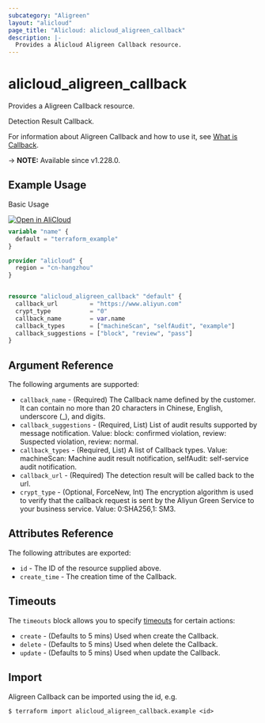 ```yaml
---
subcategory: "Aligreen"
layout: "alicloud"
page_title: "Alicloud: alicloud_aligreen_callback"
description: |-
  Provides a Alicloud Aligreen Callback resource.
---
```


# alicloud_aligreen_callback

Provides a Aligreen Callback resource.

Detection Result Callback.

For information about Aligreen Callback and how to use it, see [What is Callback](https://next.api.alibabacloud.com/document/Green/2017-08-23/CreateCallback).

-> **NOTE:** Available since v1.228.0.

## Example Usage

Basic Usage

<div style="display: block;margin-bottom: 40px;"><div class="oics-button" style="float: right;position: absolute;margin-bottom: 10px;">
  <a href="https://api.aliyun.com/terraform?resource=alicloud_aligreen_callback&exampleId=eb2f06de-71b9-821a-e3d7-bf40f41ed53c301f5190&activeTab=example&spm=docs.r.aligreen_callback.0.eb2f06de71&intl_lang=EN_US" target="_blank">
    <img alt="Open in AliCloud" src="https://img.alicdn.com/imgextra/i1/O1CN01hjjqXv1uYUlY56FyX_!!6000000006049-55-tps-254-36.svg" style="max-height: 44px; max-width: 100%;">
  </a>
</div></div>

```terraform
variable "name" {
  default = "terraform_example"
}

provider "alicloud" {
  region = "cn-hangzhou"
}


resource "alicloud_aligreen_callback" "default" {
  callback_url         = "https://www.aliyun.com"
  crypt_type           = "0"
  callback_name        = var.name
  callback_types       = ["machineScan", "selfAudit", "example"]
  callback_suggestions = ["block", "review", "pass"]
}
```

## Argument Reference

The following arguments are supported:
* `callback_name` - (Required) The Callback name defined by the customer. It can contain no more than 20 characters in Chinese, English, underscore (_), and digits.
* `callback_suggestions` - (Required, List) List of audit results supported by message notification. Value: block: confirmed violation, review: Suspected violation, review: normal.
* `callback_types` - (Required, List) A list of Callback types. Value: machineScan: Machine audit result notification, selfAudit: self-service audit notification.
* `callback_url` - (Required) The detection result will be called back to the url.
* `crypt_type` - (Optional, ForceNew, Int) The encryption algorithm is used to verify that the callback request is sent by the Aliyun Green Service to your business service. Value: 0:SHA256,1: SM3.

## Attributes Reference

The following attributes are exported:
* `id` - The ID of the resource supplied above.
* `create_time` - The creation time of the Callback.

## Timeouts

The `timeouts` block allows you to specify [timeouts](https://www.terraform.io/docs/configuration-0-11/resources.html#timeouts) for certain actions:
* `create` - (Defaults to 5 mins) Used when create the Callback.
* `delete` - (Defaults to 5 mins) Used when delete the Callback.
* `update` - (Defaults to 5 mins) Used when update the Callback.

## Import

Aligreen Callback can be imported using the id, e.g.

```shell
$ terraform import alicloud_aligreen_callback.example <id>
```